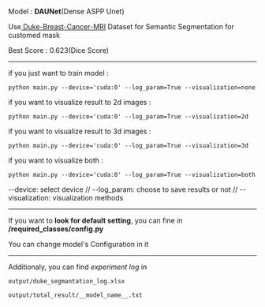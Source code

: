 Model : **DAUNet**(Dense ASPP Unet)

Use[ Duke-Breast-Cancer-MRI](https://wiki.cancerimagingarchive.net/pages/viewpage.action?pageId=70226903) Dataset for Semantic Segmentation for customed mask

Best Score : 0.623(Dice Score)

---



if you just want to train model :

    python main.py --device='cuda:0' --log_param=True --visualization=none

if you want to visualize result to 2d images :

    python main.py --device='cuda:0' --log_param=True --visualization=2d

if you want to visualize result to 3d images :

    python main.py --device='cuda:0' --log_param=True --visualization=3d

if you want to visualize both :

    python main.py --device='cuda:0' --log_param=True --visualization=both

--device: select device // --log_param: choose to save results or not // --visualization: visualization methods 

---




If you want to **look for default setting**, you can fine in **/required_classes/config.py**

You can change model's Configuration in it

---



Additionaly, you can find *experiment log* in

    output/duke_segmantation_log.xlsx

    output/total_result/__model_name__.txt
